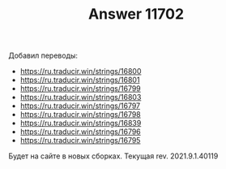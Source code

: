 ﻿---
title: "Answer 11702"
se.owner.user_id: 176217
se.owner.display_name: "αλεχολυτ"
se.owner.link: "https://ru.meta.stackoverflow.com/users/176217/%ce%b1%ce%bb%ce%b5%cf%87%ce%bf%ce%bb%cf%85%cf%84"
se.answer_id: 11702
se.question_id: 11700
se.post_type: answer
se.is_accepted: True
---
<p>Добавил переводы:</p>
<ul>
<li><a href="https://ru.traducir.win/strings/16800" rel="nofollow noreferrer">https://ru.traducir.win/strings/16800</a></li>
<li><a href="https://ru.traducir.win/strings/16801" rel="nofollow noreferrer">https://ru.traducir.win/strings/16801</a></li>
<li><a href="https://ru.traducir.win/strings/16799" rel="nofollow noreferrer">https://ru.traducir.win/strings/16799</a></li>
<li><a href="https://ru.traducir.win/strings/16803" rel="nofollow noreferrer">https://ru.traducir.win/strings/16803</a></li>
<li><a href="https://ru.traducir.win/strings/16797" rel="nofollow noreferrer">https://ru.traducir.win/strings/16797</a></li>
<li><a href="https://ru.traducir.win/strings/16798" rel="nofollow noreferrer">https://ru.traducir.win/strings/16798</a></li>
<li><a href="https://ru.traducir.win/strings/16839" rel="nofollow noreferrer">https://ru.traducir.win/strings/16839</a></li>
<li><a href="https://ru.traducir.win/strings/16796" rel="nofollow noreferrer">https://ru.traducir.win/strings/16796</a></li>
<li><a href="https://ru.traducir.win/strings/16795" rel="nofollow noreferrer">https://ru.traducir.win/strings/16795</a></li>
</ul>
<p>Будет на сайте в новых сборках. Текущая rev. 2021.9.1.40119</p>
